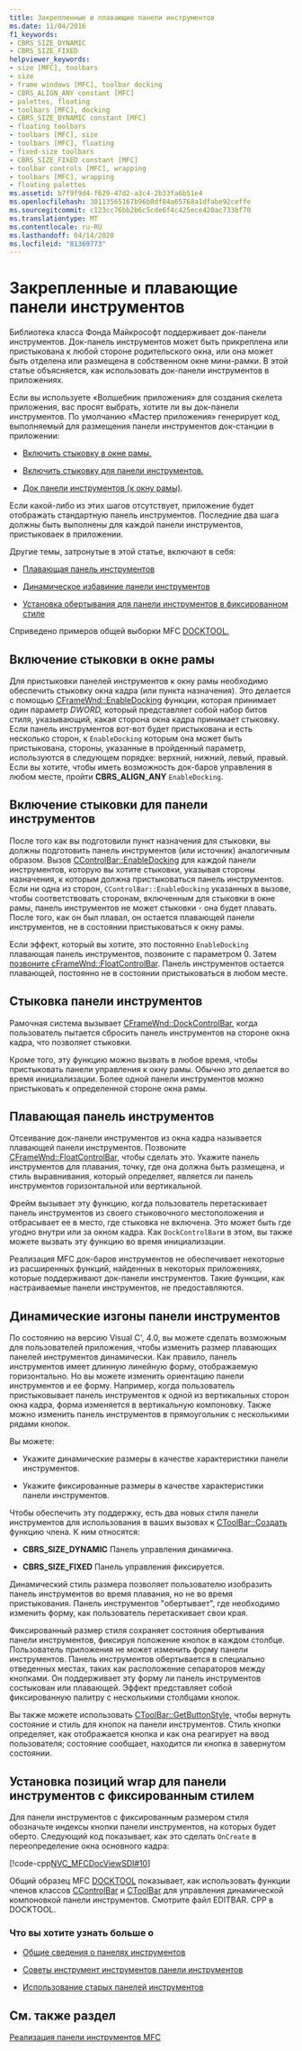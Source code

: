 ```yaml
---
title: Закрепленные и плавающие панели инструментов
ms.date: 11/04/2016
f1_keywords:
- CBRS_SIZE_DYNAMIC
- CBRS_SIZE_FIXED
helpviewer_keywords:
- size [MFC], toolbars
- size
- frame windows [MFC], toolbar docking
- CBRS_ALIGN_ANY constant [MFC]
- palettes, floating
- toolbars [MFC], docking
- CBRS_SIZE_DYNAMIC constant [MFC]
- floating toolbars
- toolbars [MFC], size
- toolbars [MFC], floating
- fixed-size toolbars
- CBRS_SIZE_FIXED constant [MFC]
- toolbar controls [MFC], wrapping
- toolbars [MFC], wrapping
- floating palettes
ms.assetid: b7f9f9d4-f629-47d2-a3c4-2b33fa6b51e4
ms.openlocfilehash: 30113565167b96b0df84a65768a1dfabe92ceffe
ms.sourcegitcommit: c123cc76bb2b6c5cde6f4c425ece420ac733bf70
ms.translationtype: MT
ms.contentlocale: ru-RU
ms.lasthandoff: 04/14/2020
ms.locfileid: "81369773"
---
```

# <a name="docking-and-floating-toolbars"></a>Закрепленные и плавающие панели инструментов

Библиотека класса Фонда Майкрософт поддерживает док-панели инструментов. Док-панель инструментов может быть прикреплена или пристыкована к любой стороне родительского окна, или она может быть отделена или размещена в собственном окне мини-рамки. В этой статье объясняется, как использовать док-панели инструментов в приложениях.

Если вы используете «Волшебник приложения» для создания скелета приложения, вас просят выбрать, хотите ли вы док-панели инструментов. По умолчанию «Мастер приложения» генерирует код, выполняемый для размещения панели инструментов док-станции в приложении:

- [Включить стыковку в окне рамы.](#_core_enabling_docking_in_a_frame_window)

- [Включить стыковку для панели инструментов.](#_core_enabling_docking_for_a_toolbar)

- [Док панели инструментов (к окну рамы)](#_core_docking_the_toolbar).

Если какой-либо из этих шагов отсутствует, приложение будет отображать стандартную панель инструментов. Последние два шага должны быть выполнены для каждой панели инструментов, пристыковаек в приложении.

Другие темы, затронутые в этой статье, включают в себя:

- [Плавающая панель инструментов](#_core_floating_the_toolbar)

- [Динамическое избавиние панели инструментов](#_core_dynamically_resizing_the_toolbar)

- [Установка обертывания для панели инструментов в фиксированном стиле](#_core_setting_wrap_positions_for_a_fixed_style_toolbar)

Сприведено примеров общей выборки MFC [DOCKTOOL.](../overview/visual-cpp-samples.md)

## <a name="enabling-docking-in-a-frame-window"></a><a name="_core_enabling_docking_in_a_frame_window"></a>Включение стыковки в окне рамы

Для пристыковки панелей инструментов к окну рамы необходимо обеспечить стыковку окна кадра (или пункта назначения). Это делается с помощью [CFrameWnd::EnableDocking](../mfc/reference/cframewnd-class.md#enabledocking) функции, которая принимает один параметр *DWORD,* который представляет собой набор битов стиля, указывающий, какая сторона окна кадра принимает стыковку. Если панель инструментов вот-вот будет пристыкована и есть несколько сторон, к `EnableDocking` которым она может быть пристыкована, стороны, указанные в пройденный параметр, используются в следующем порядке: верхний, нижний, левый, правый. Если вы хотите, чтобы иметь возможность док-баров управления в любом месте, пройти **CBRS_ALIGN_ANY** `EnableDocking`.

## <a name="enabling-docking-for-a-toolbar"></a><a name="_core_enabling_docking_for_a_toolbar"></a>Включение стыковки для панели инструментов

После того как вы подготовили пункт назначения для стыковки, вы должны подготовить панель инструментов (или источник) аналогичным образом. Вызов [CControlBar::EnableDocking](../mfc/reference/ccontrolbar-class.md#enabledocking) для каждой панели инструментов, которую вы хотите стыковки, указывая стороны назначения, к которым должна пристыковаться панель инструментов. Если ни одна из сторон, `CControlBar::EnableDocking` указанных в вызове, чтобы соответствовать сторонам, включенным для стыковки в окне рамы, панель инструментов не может стыковки - она будет плавать. После того, как он был плавал, он остается плавающей панели инструментов, не в состоянии пристыковаться к окну рамы.

Если эффект, который вы хотите, это постоянно `EnableDocking` плавающая панель инструментов, позвоните с параметром 0. Затем [позвоните cFrameWnd::FloatControlBar](../mfc/reference/cframewnd-class.md#floatcontrolbar). Панель инструментов остается плавающей, постоянно не в состоянии пристыковаться в любом месте.

## <a name="docking-the-toolbar"></a><a name="_core_docking_the_toolbar"></a>Стыковка панели инструментов

Рамочная система вызывает [CFrameWnd::DockControlBar,](../mfc/reference/cframewnd-class.md#dockcontrolbar) когда пользователь пытается сбросить панель инструментов на стороне окна кадра, что позволяет стыковки.

Кроме того, эту функцию можно вызвать в любое время, чтобы пристыковать панели управления к окну рамы. Обычно это делается во время инициализации. Более одной панели инструментов можно пристыковать к определенной стороне окна рамы.

## <a name="floating-the-toolbar"></a><a name="_core_floating_the_toolbar"></a>Плавающая панель инструментов

Отсеивание док-панели инструментов из окна кадра называется плавающей панели инструментов. Позвоните [CFrameWnd::FloatControlBar,](../mfc/reference/cframewnd-class.md#floatcontrolbar) чтобы сделать это. Укажите панель инструментов для плавания, точку, где она должна быть размещена, и стиль выравнивания, который определяет, является ли панель инструментов горизонтальной или вертикальной.

Фрейм вызывает эту функцию, когда пользователь перетаскивает панель инструментов из своего стыковочного местоположения и отбрасывает ее в место, где стыковка не включена. Это может быть где угодно внутри или за окном кадра. Как `DockControlBar`и в этом, вы также можете вызвать эту функцию во время инициализации.

Реализация MFC док-баров инструментов не обеспечивает некоторые из расширенных функций, найденных в некоторых приложениях, которые поддерживают док-панели инструментов. Такие функции, как настраиваемые панели инструментов, не предоставляются.

## <a name="dynamically-resizing-the-toolbar"></a><a name="_core_dynamically_resizing_the_toolbar"></a>Динамические изгоны панели инструментов

По состоянию на версию Visual C', 4.0, вы можете сделать возможным для пользователей приложения, чтобы изменить размер плавающих панелей инструментов динамически. Как правило, панель инструментов имеет длинную линейную форму, отображаемую горизонтально. Но вы можете изменить ориентацию панели инструментов и ее форму. Например, когда пользователь пристыковывает панель инструментов к одной из вертикальных сторон окна кадра, форма изменяется в вертикальную компоновку. Также можно изменить панель инструментов в прямоугольник с несколькими рядами кнопок.

Вы можете:

- Укажите динамические размеры в качестве характеристики панели инструментов.

- Укажите фиксированные размеры в качестве характеристики панели инструментов.

Чтобы обеспечить эту поддержку, есть два новых стиля панели инструментов для использования в ваших вызовах к [CToolBar::Создать](../mfc/reference/ctoolbar-class.md#create) функцию члена. К ним относятся:

- **CBRS_SIZE_DYNAMIC** Панель управления динамична.

- **CBRS_SIZE_FIXED** Панель управления фиксируется.

Динамический стиль размера позволяет пользователю изобразить панель инструментов во время плавания, но не во время пристыкования. Панель инструментов "обертывает", где необходимо изменить форму, как пользователь перетаскивает свои края.

Фиксированный размер стиля сохраняет состояния обертывания панели инструментов, фиксируя положение кнопок в каждом столбце. Пользователь приложения не может изменить форму панели инструментов. Панель инструментов обертывается в специально отведенных местах, таких как расположение сепараторов между кнопками. Он поддерживает эту форму ли панель инструментов состыкован или плавающей. Эффект представляет собой фиксированную палитру с несколькими столбцами кнопок.

Вы также можете использовать [CToolBar::GetButtonStyle,](../mfc/reference/ctoolbar-class.md#getbuttonstyle) чтобы вернуть состояние и стиль для кнопок на панели инструментов. Стиль кнопки определяет, как отображается кнопка и как она реагирует на ввод пользователя; состояние сообщает, находится ли кнопка в завернутом состоянии.

## <a name="setting-wrap-positions-for-a-fixed-style-toolbar"></a><a name="_core_setting_wrap_positions_for_a_fixed_style_toolbar"></a>Установка позиций wrap для панели инструментов с фиксированным стилем

Для панели инструментов с фиксированным размером стиля обозначьте индексы кнопки панели инструментов, на которых будет оберто. Следующий код показывает, как это сделать `OnCreate` в переопределение окна основного кадра:

[!code-cpp[NVC_MFCDocViewSDI#10](../mfc/codesnippet/cpp/docking-and-floating-toolbars_1.cpp)]

Общий образец MFC [DOCKTOOL](../overview/visual-cpp-samples.md) показывает, как использовать функции членов классов [CControlBar](../mfc/reference/ccontrolbar-class.md) и [CToolBar](../mfc/reference/ctoolbar-class.md) для управления динамической компоновкой панели инструментов. Смотрите файл EDITBAR. CPP в DOCKTOOL.

### <a name="what-do-you-want-to-know-more-about"></a>Что вы хотите узнать больше о

- [Общие сведения о панелях инструментов](../mfc/toolbar-fundamentals.md)

- [Советы инструмент инструментов панели инструментов](../mfc/toolbar-tool-tips.md)

- [Использование старых панелей инструментов](../mfc/using-your-old-toolbars.md)

## <a name="see-also"></a>См. также раздел

[Реализация панели инструментов MFC](../mfc/mfc-toolbar-implementation.md)
